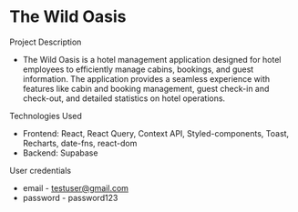 # The Wild Oasis

Project Description
- The Wild Oasis is a hotel management application designed for hotel employees to efficiently manage cabins, bookings, and guest information. The application provides a seamless experience with features like cabin and booking management, guest check-in and check-out, and detailed statistics on hotel operations.

Technologies Used
- Frontend: React, React Query, Context API, Styled-components, Toast, Recharts, date-fns, react-dom
- Backend: Supabase

User credentials
- email - testuser@gmail.com
- password - password123
